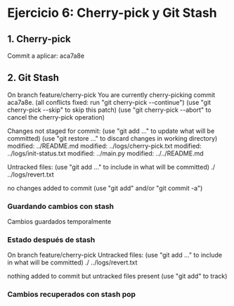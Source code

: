 # Ejercicio 6: Cherry-pick y Git Stash
## 1. Cherry-pick
Commit a aplicar: aca7a8e

## 2. Git Stash
On branch feature/cherry-pick
You are currently cherry-picking commit aca7a8e.
  (all conflicts fixed: run "git cherry-pick --continue")
  (use "git cherry-pick --skip" to skip this patch)
  (use "git cherry-pick --abort" to cancel the cherry-pick operation)

Changes not staged for commit:
  (use "git add <file>..." to update what will be committed)
  (use "git restore <file>..." to discard changes in working directory)
	modified:   ../README.md
	modified:   ../logs/cherry-pick.txt
	modified:   ../logs/init-status.txt
	modified:   ../main.py
	modified:   ../../README.md

Untracked files:
  (use "git add <file>..." to include in what will be committed)
	./
	../logs/revert.txt

no changes added to commit (use "git add" and/or "git commit -a")

### Guardando cambios con stash
Cambios guardados temporalmente

### Estado después de stash
On branch feature/cherry-pick
Untracked files:
  (use "git add <file>..." to include in what will be committed)
	./
	../logs/revert.txt

nothing added to commit but untracked files present (use "git add" to track)

### Cambios recuperados con stash pop
